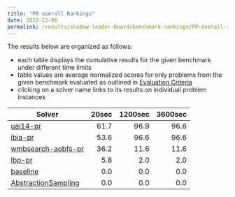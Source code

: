```yaml
---
title: "PR overall Rankings"
date: 2022-12-06
permalink: /results/shadow-leader-board/benchmark-rankings/PR-overall-rankings
---
```




The results below are organized as follows:
- each table displays the cumulative results for the given benchmark under different time limits
- table values are average normalized scores for only problems from the given benchmark evaluated as outlined in [Evaluation Criteria](https://uaicompetition.github.io/uci-2022/results/evaluation-criteria/)
- clicking on a solver name links to its results on individual problem instances


|                                Solver                                 | 20sec | 1200sec | 3600sec |
| --------------------------------------------------------------------- | ----: | ------: | ------: |
| [uai14-pr](../solver-scores/uai14-pr-scores.md)                       |  61.7 |    96.9 |    96.6 |
| [ibia-pr](../solver-scores/ibia-pr-scores.md)                         |  53.6 |    96.6 |    96.6 |
| [wmbsearch-aobfs-pr](../solver-scores/wmbsearch-aobfs-pr-scores.md)   |  36.2 |    11.6 |    11.6 |
| [lbp-pr](../solver-scores/lbp-pr-scores.md)                           |   5.8 |     2.0 |     2.0 |
| [baseline](../solver-scores/baseline-scores.md)                       |   0.0 |     0.0 |     0.0 |
| [AbstractionSampling](../solver-scores/AbstractionSampling-scores.md) |   0.0 |     0.0 |     0.0 |

